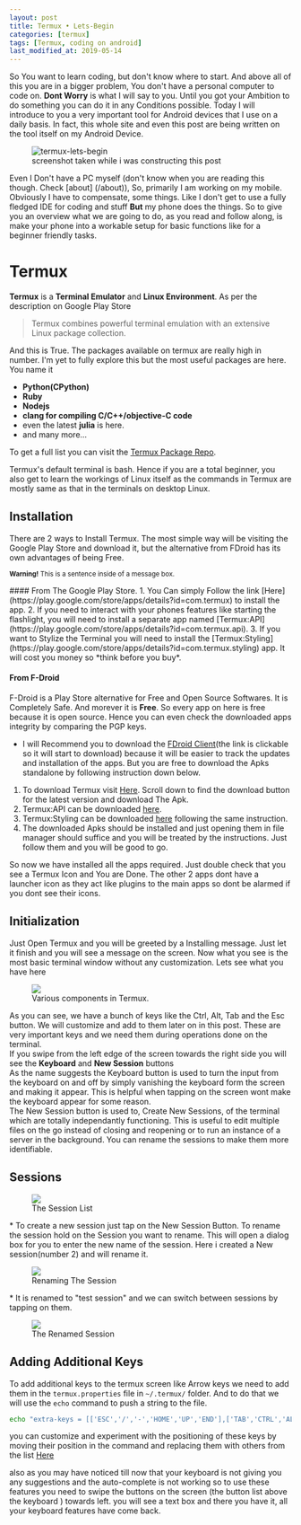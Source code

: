 ```yaml
---
layout: post
title: Termux • Lets-Begin
categories: [termux]
tags: [Termux, coding on android]
last_modified_at: 2019-05-14
---
```


So You want to learn coding, but don't know where to start. And above all of this you are in a bigger problem, You don't have a personal computer to code on. **Dont Worry** is what I will say to you. Until you got your Ambition to do something you can do it in any Conditions possible. Today I will introduce to you a very important tool for Android devices that I use on a daily basis. In fact, this whole site and even this post are being written on the tool itself on my Android Device.
<figure>
	<img src="/assets/images/lets-begin1.jpg" alt="termux-lets-begin">
	<figcaption> screenshot taken while i was constructing this post</figcaption>
</figure>

Even I Don't have a PC myself (don't know when you are reading this though. Check [about] (/about)), So, primarily I am working on my mobile. Obviously I have to compensate, some things. Like I don't get to use a fully fledged IDE for coding and stuff **But** my phone does the things.   So to give you an overview what we are going to do, as you read and follow along, is make your phone into a workable setup for basic functions like for a beginner friendly tasks. 

# Termux
**Termux** is a **Terminal Emulator** and **Linux Environment**. As per the description on Google Play Store

>Termux combines powerful terminal emulation with an extensive Linux package collection.

And this is True. The packages available on termux are really high in number. I'm yet to fully explore this but the most useful packages are here. You name it 

* **Python(CPython)**
* **Ruby**
* **Nodejs**
* **clang for compiling C/C++/objective-C code**
* even the latest **julia** is here. 
* and many more...

To get a full list you can visit the [Termux Package Repo](https://github.com/termux/termux-packages/blob/master/README.md#project-structure).

Termux's default terminal is bash. Hence if you are a total beginner, you also get to learn the workings of Linux itself as the commands in Termux are mostly same as that in the terminals on desktop Linux.


## Installation
 There are 2 ways to Install Termux. The most simple way will be visiting the Google Play Store and download it, but the alternative from FDroid has its own advantages of being Free.
<p class="message-yellow"><small><b>Warning!</b> This is a sentence inside of a message box.</small></p>
#### From The Google Play Store.
1. You Can simply Follow the link [Here](https://play.google.com/store/apps/details?id=com.termux) to install the app.
2. If you need to interact with your phones features like starting the flashlight, you will need to install a separate app named [Termux:API](https://play.google.com/store/apps/details?id=com.termux.api).
3. If you want to Stylize the Terminal you will need to install the [Termux:Styling](https://play.google.com/store/apps/details?id=com.termux.styling) app. It will cost you money so *think before you buy*.  

#### From F-Droid 
 F-Droid is a Play Store alternative for Free and Open Source Softwares. It is Completely Safe. And morever it is **Free**. So every app on here is free because it is open source. Hence you can even check the downloaded apps integrity by comparing the PGP keys. 


* I will Recommend you to download the [FDroid Client](https://f-droid.org/F-Droid.apk)(the link is clickable so it will start to download) because it will be easier to track the updates and installation of the apps. But you are free to download the Apks standalone by following instruction down below.
1. To download Termux visit [Here](https://f-droid.org/en/packages/com.termux/). Scroll down to find the download button for the latest version and download The Apk. 
2. Termux:API can be downloaded [here](https://f-droid.org/en/packages/com.termux.api/).
3. Termux:Styling can be downloaded [here](https://f-droid.org/en/packages/com.termux.styling/) following the same instruction.
4. The downloaded Apks should be installed and just opening them in file manager should suffice and you will be treated by the instructions. Just follow them and you will be good to go.  


So now we have installed all the apps required. Just double check that you see a Termux Icon and You are Done. The other 2 apps dont have a launcher icon as they act like plugins to the main apps so dont be alarmed if you dont see their icons.

## Initialization
Just Open Termux and you will be greeted by a Installing message. Just let it finish and you will see a message on the screen. Now what you see is the most basic terminal window without any customization. Lets see what you have here


<figure>
	<img src="/assets/images/lets-begin2.jpg">
	<figcaption> Various components in Termux.</figcaption>
</figure>

As you can see, we have a bunch of keys like the Ctrl, Alt, Tab and the Esc button. We will customize and add to them later on in this post. These are very important keys and we need them during operations done on the terminal.  
If you swipe from the left edge of the screen towards the right side you will see the **Keyboard** and **New Session** buttons  
As the name suggests the Keyboard button is used to turn the input from the keyboard on and off by simply vanishing the keyboard form the screen and making it appear. This is helpful when tapping on the screen wont make the keyboard appear for some reason.  
The New Session button is used to, Create New Sessions, of the terminal which are totally independantly functioning. This is useful to edit multiple files on the go instead of closing and reopening or to run an instance of a server in the background. You can rename the sessions to make them more identifiable.

## Sessions
<figure><img src="/assets/images/lets-begin3i.png"><figcaption>The Session List</figcaption></figure>
*  To create a new session just tap on the New Session Button. To rename the session hold on the Session you want to rename. This will open a dialog box for you to enter the new name of the session. Here i created a New session(number 2) and will rename it.
<figure><img src="/assets/images/lets-begin3ii.png"><figcaption>Renaming The Session </figcaption></figure>
*  It is renamed to "test session" and we can switch between sessions by tapping on them.
<figure><img src="/assets/images/lets-begin3iii.png"><figcaption>The Renamed Session </figcaption></figure>

## Adding Additional Keys
To add additional keys to the termux screen like Arrow keys we need to add them in the `termux.properties` file in `~/.termux/` folder. And to do that we will use the `echo` command to push a string to the file.
```bash
echo "extra-keys = [['ESC','/','-','HOME','UP','END'],['TAB','CTRL','ALT','LEFT','DOWN','RIGHT']]" >> ~/.termux/termux.properties
```
you can customize and experiment with the positioning of these keys by moving their position in the command and replacing them with others from the list [Here](https://wiki.termux.com/wiki/Touch_Keyboardx)

also as you may have noticed till now that your keyboard is not giving you any suggestions and the auto-complete is not working so to use these features you need to swipe the buttons on the screen (the button list above the keyboard ) towards left. you will see a text box and there you have it, all your keyboard features have come back.
